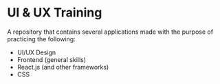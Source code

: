 # UI & UX Training

A repository that contains several applications made with the purpose of practicing the following:

* UI/UX Design
* Frontend (general skills)
* React.js (and other frameworks)
* CSS
